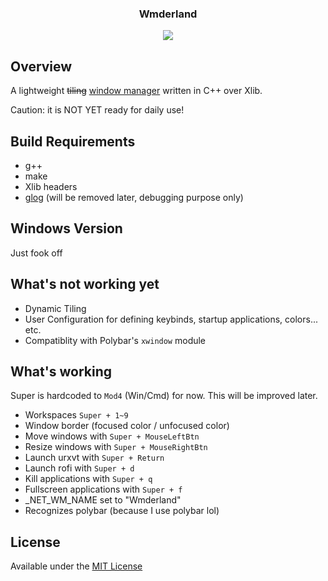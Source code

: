 <div align="center">
<h3>Wmderland</h3>
<img src="https://github.com/aesophor/Wmderland/raw/master/assets/scrot.jpg">

</div>

## Overview
A lightweight ~~tiling~~ [window manager](https://en.wikipedia.org/wiki/Window_manager) written in C++ over Xlib.

Caution: it is NOT YET ready for daily use!

## Build Requirements
* g++
* make
* Xlib headers
* [glog](https://github.com/google/glog) (will be removed later, debugging purpose only)

## Windows Version
Just fook off

## What's not working yet

* Dynamic Tiling
* User Configuration for defining keybinds, startup applications, colors... etc.
* Compatiblity with Polybar's `xwindow` module

## What's working
Super is hardcoded to `Mod4` (Win/Cmd) for now. This will be improved later.
* Workspaces `Super + 1~9` 
* Window border (focused color / unfocused color)
* Move windows with `Super + MouseLeftBtn`
* Resize windows with `Super + MouseRightBtn`
* Launch urxvt with `Super + Return`
* Launch rofi with `Super + d`
* Kill applications with `Super + q`
* Fullscreen applications with `Super + f` 
* _NET_WM_NAME set to "Wmderland"
* Recognizes polybar (because I use polybar lol)

## License
Available under the [MIT License](https://github.com/aesophor/Wmderland/blob/master/LICENSE)

